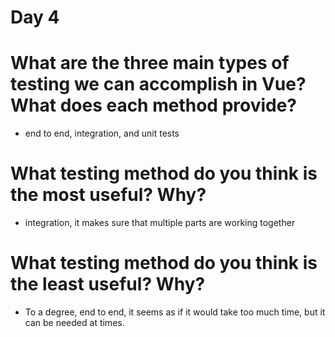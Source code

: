 # Day 4

# What are the three main types of testing we can accomplish in Vue? What does each method provide?

- end to end, integration, and unit tests

# What testing method do you think is the most useful? Why?

- integration, it makes sure that multiple parts are working together

# What testing method do you think is the least useful? Why?

- To a degree, end to end, it seems as if it would take too much time, but it can be needed at times.